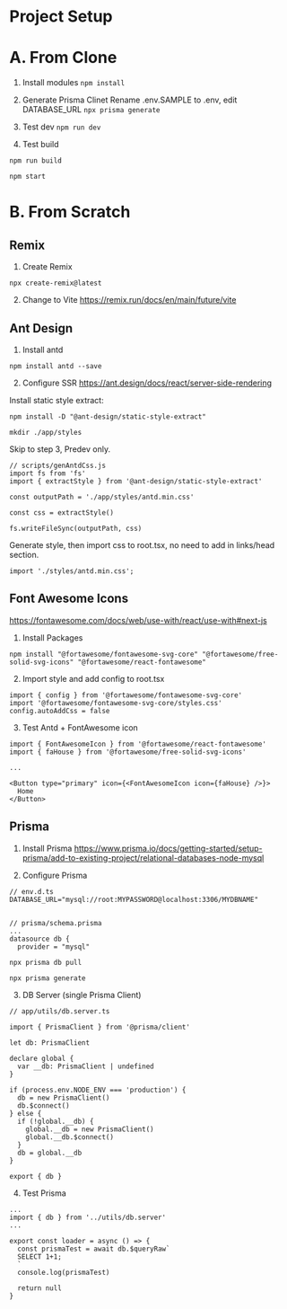 # Project Setup

# A. From Clone

1. Install modules
   `npm install`

2. Generate Prisma Clinet
   Rename .env.SAMPLE to .env, edit DATABASE_URL
   `npx prisma generate`

3. Test dev
   `npm run dev`

4. Test build

```
npm run build

npm start
```

# B. From Scratch

## Remix

1. Create Remix

```
npx create-remix@latest
```

2. Change to Vite
   https://remix.run/docs/en/main/future/vite

## Ant Design

1. Install antd

```
npm install antd --save
```

2. Configure SSR
   https://ant.design/docs/react/server-side-rendering

Install static style extract:

```
npm install -D "@ant-design/static-style-extract"

mkdir ./app/styles
```

Skip to step 3, Predev only.

```
// scripts/genAntdCss.js
import fs from 'fs'
import { extractStyle } from '@ant-design/static-style-extract'

const outputPath = './app/styles/antd.min.css'

const css = extractStyle()

fs.writeFileSync(outputPath, css)

```

Generate style, then import css to root.tsx, no need to add in links/head section.

```
import './styles/antd.min.css';
```

## Font Awesome Icons

https://fontawesome.com/docs/web/use-with/react/use-with#next-js

1. Install Packages

```
npm install "@fortawesome/fontawesome-svg-core" "@fortawesome/free-solid-svg-icons" "@fortawesome/react-fontawesome"
```

2. Import style and add config to root.tsx

```
import { config } from '@fortawesome/fontawesome-svg-core'
import '@fortawesome/fontawesome-svg-core/styles.css'
config.autoAddCss = false
```

3. Test Antd + FontAwesome icon

```
import { FontAwesomeIcon } from '@fortawesome/react-fontawesome'
import { faHouse } from '@fortawesome/free-solid-svg-icons'

...

<Button type="primary" icon={<FontAwesomeIcon icon={faHouse} />}>
  Home
</Button>
```

## Prisma

1. Install Prisma
   https://www.prisma.io/docs/getting-started/setup-prisma/add-to-existing-project/relational-databases-node-mysql

2. Configure Prisma

```
// env.d.ts
DATABASE_URL="mysql://root:MYPASSWORD@localhost:3306/MYDBNAME"


// prisma/schema.prisma
...
datasource db {
  provider = "mysql"
```

```
npx prisma db pull

npx prisma generate
```

3. DB Server (single Prisma Client)

```
// app/utils/db.server.ts

import { PrismaClient } from '@prisma/client'

let db: PrismaClient

declare global {
  var __db: PrismaClient | undefined
}

if (process.env.NODE_ENV === 'production') {
  db = new PrismaClient()
  db.$connect()
} else {
  if (!global.__db) {
    global.__db = new PrismaClient()
    global.__db.$connect()
  }
  db = global.__db
}

export { db }

```

4. Test Prisma

```
...
import { db } from '../utils/db.server'
...

export const loader = async () => {
  const prismaTest = await db.$queryRaw`
  SELECT 1+1;
  `
  console.log(prismaTest)

  return null
}

```
